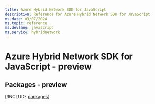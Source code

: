 ```yaml
---
title: Azure Hybrid Network SDK for JavaScript
description: Reference for Azure Hybrid Network SDK for JavaScript
ms.date: 03/07/2024
ms.topic: reference
ms.devlang: javascript
ms.service: hybridnetwork
---
```

# Azure Hybrid Network SDK for JavaScript - preview
## Packages - preview
[!INCLUDE [packages](hybrid-network-index.md)]